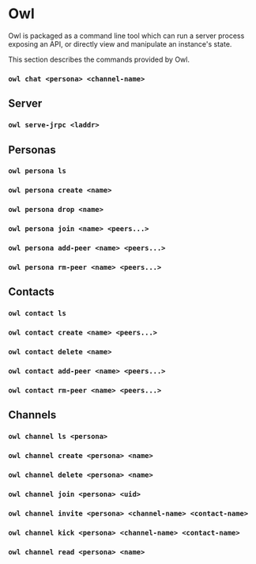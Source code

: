 # Owl

Owl is packaged as a command line tool which can run a server process exposing an API, or directly view and manipulate an instance's state.

This section describes the commands provided by Owl.

### `owl chat <persona> <channel-name>`

## Server

### `owl serve-jrpc <laddr>`

## Personas

### `owl persona ls`

### `owl persona create <name>`

### `owl persona drop <name>`

### `owl persona join <name> <peers...>`

### `owl persona add-peer <name> <peers...>`

### `owl persona rm-peer <name> <peers...>`

## Contacts

### `owl contact ls`

### `owl contact create <name> <peers...>`

### `owl contact delete <name>`

### `owl contact add-peer <name> <peers...>`

### `owl contact rm-peer <name> <peers...>`

## Channels

### `owl channel ls <persona>`

### `owl channel create <persona> <name>`

### `owl channel delete <persona> <name>`

### `owl channel join <persona> <uid>`

### `owl channel invite <persona> <channel-name> <contact-name>`

### `owl channel kick <persona> <channel-name> <contact-name>`

### `owl channel read <persona> <name>`
